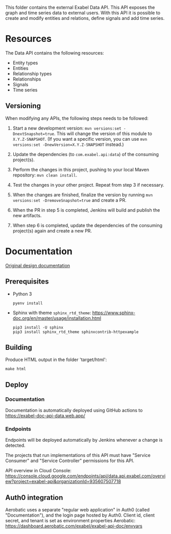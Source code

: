 This folder contains the external Exabel Data API. This API exposes the graph and time series data to external users.
With this API it is possible to create and modify entities and relations, define signals and add time series.

# Resources

The Data API contains the following resources:

* Entity types
* Entities
* Relationship types
* Relationships
* Signals
* Time series

## Versioning

When modifying any APIs, the following steps needs to be followed:

1. Start a new development version:
`mvn versions:set -DnextSnapshot=true`. This will change the version of this module to
`X.Y.Z-SNAPSHOT`. (If you want a specific version, you can use
`mvn versions:set -DnewVersion=X.Y.Z-SNAPSHOT` instead.)

2. Update the dependencies (to `com.exabel.api:data`) of the consuming project(s).

3. Perform the changes in this project, pushing to your local Maven repository: `mvn clean install`.

4. Test the changes in your other project. Repeat from step 3 if necessary.

5. When the changes are finished, finalize the version by running
`mvn versions:set -DremoveSnapshot=true` and create a PR.

6. When the PR in step 5 is completed, Jenkins will build and publish the new artifacts.

7. When step 6 is completed, update the dependencies of the consuming project(s) again and create
a new PR.

# Documentation

[Original design documentation](https://docs.google.com/document/d/1_qogmUdmApPPHqzPgY_jhs0vvpqyMZBOQs_Dm5mZdL0/edit)

## Prerequisites

* Python 3
  ```
  pyenv install
  ```
* Sphinx with theme `sphinx_rtd_theme`: https://www.sphinx-doc.org/en/master/usage/installation.html
  ```
  pip3 install -U sphinx
  pip3 install sphinx_rtd_theme sphinxcontrib-httpexample
  ```

## Building

Produce HTML output in the folder 'target/html':
```
make html
```


## Deploy

### Documentation

Documentation is automatically deployed using GitHub actions to https://exabel-doc-api-data.web.app/

### Endpoints

Endpoints will be deployed automatically by Jenkins whenever a change is detected.

The projects that run implementations of this API must have "Service Consumer" and "Service
Controller" permissions for this API.

API overview in Cloud Console: https://console.cloud.google.com/endpoints/api/data.api.exabel.com/overview?project=exabel-api&organizationId=935607507718

## Auth0 integration

Aerobatic uses a separate "regular web application" in Auth0 (called "Documentation"),
and the login page hosted by Auth0. Client id, client secret, and tenant is set as
environment properties Aerobatic: https://dashboard.aerobatic.com/exabel/exabel-api-doc/envvars
